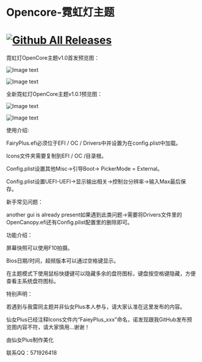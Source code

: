 
# Opencore-霓虹灯主题

# [![Github All Releases](https://img.shields.io/badge/%E4%B8%8B%E8%BD%BD-%E9%9C%93%E8%99%B9%E7%81%AFOpencore%E4%B8%BB%E9%A2%98-green)](https://github.com/Fairy-Plus/OpenCoretheme/releases)

霓虹灯OpenCore主题v1.0首发预览图：

![Image text](https://github.com/Fairy-Plus/OpenCoretheme/blob/master/OC%E9%9C%93%E8%99%B9%E7%81%AF%E4%B8%BB%E9%A2%98v1.0%E9%A6%96%E5%8F%91%E9%A2%84%E8%A7%88%E5%9B%BE/E025B40B-59AE-4170-A1D0-B5BC2025BBEB.png)

![Image text](https://github.com/Fairy-Plus/OpenCoretheme/blob/master/OC%E9%9C%93%E8%99%B9%E7%81%AF%E4%B8%BB%E9%A2%98v1.0%E9%A6%96%E5%8F%91%E9%A2%84%E8%A7%88%E5%9B%BE/F3DB517E-6B7B-489B-86DB-9A53232994C4.png)

全新霓虹灯OpenCore主题v1.0.1预览图：

![Image text](https://github.com/Fairy-Plus/OpenCoretheme/blob/master/%E5%85%A8%E6%96%B0%E9%9C%93%E8%99%B9%E7%81%AF%E4%B8%BB%E9%A2%98%E9%A2%84%E8%A7%88/67343381-A5B8-4450-B0C3-527561FB2D37.png)

![Image text](https://github.com/Fairy-Plus/OpenCoretheme/blob/master/%E5%85%A8%E6%96%B0%E9%9C%93%E8%99%B9%E7%81%AF%E4%B8%BB%E9%A2%98%E9%A2%84%E8%A7%88/8152886D-30A5-4F82-ADC5-C33E07EFE31F.png)

使用介绍:

FairyPlus.efi必须位于EFI / OC / Drivers中并设置为在config.plist中加载。

Icons文件夹需要复制到EFI / OC /目录根。

Config.plist设置其他Misc->引导Boot-> PickerMode = External。

Config.plist设置UEFI-UEFI->显示输出相关->控制台分辨率->输入Max最后保存。

新手常见问题：

another gui is already present如果遇到此类问题->需要将Drivers文件里的OpenCanopy.efi还有Config.plist配置里的删除即可。

功能介绍：

屏幕快照可以使用F10拍摄。

Bios日期/时间，超频版本可以通过空格键显示。

在主题模式下使用鼠标快捷键可以隐藏多余的盘符图标，键盘按空格键隐藏，方便查看主系统盘符图标。

特别声明：

若遇到与我雷同主题并非仙女Plus本人参与，请大家认准在这里发布的内容。

仙女Plus已经注释Icons文件内“FaieyPlus_xxx”命名，诺发现跟我GitHub发布预览图内容不符，请大家慎用...谢谢！

由仙女Plus制作美化

联系QQ：571926418
